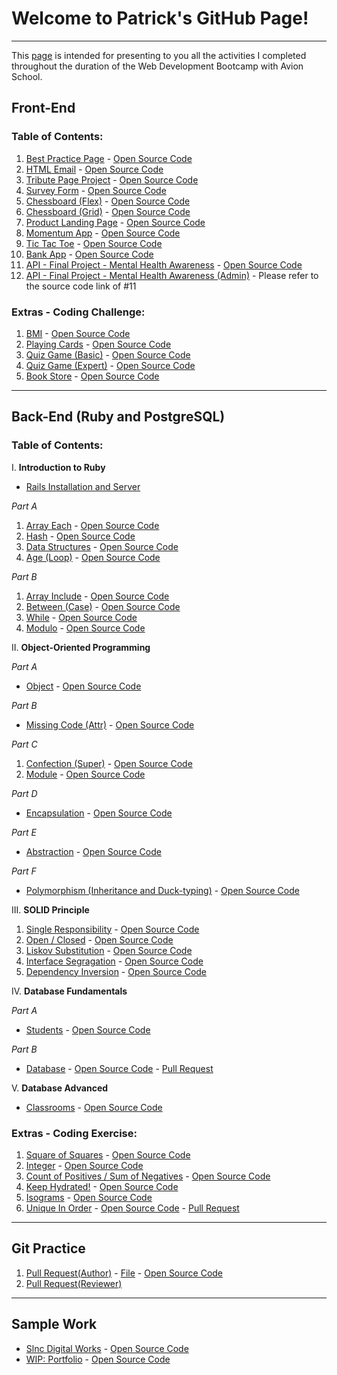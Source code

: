 # Welcome to Patrick's GitHub Page!

---

This [page](https://patricklsamson.github.io/batch8-activities/) is intended for presenting to you all the activities I completed throughout the duration of the Web Development Bootcamp with Avion School.

## Front-End

### Table of Contents:

1. [Best Practice Page](https://patricklsamson.github.io/batch8-activities/a1-best-practice-page/index.html) - [Open Source Code](https://github.com/patricklsamson/batch8-activities/tree/main/a1-best-practice-page)
1. [HTML Email](https://patricklsamson.github.io/batch8-activities/a2-html-email/index.html) - [Open Source Code](https://github.com/patricklsamson/batch8-activities/tree/main/a1-best-practice-page)
1. [Tribute Page Project](https://patricklsamson.github.io/batch8-activities/a3-tribute-page-project/index.html) - [Open Source Code](https://github.com/patricklsamson/batch8-activities/tree/main/a3-tribute-page-project)
1. [Survey Form](https://patricklsamson.github.io/batch8-activities/a4-survey-form/index.html) - [Open Source Code](https://github.com/patricklsamson/batch8-activities/tree/main/a4-survey-form)
1. [Chessboard (Flex)](https://patricklsamson.github.io/batch8-activities/a5-chessboard-flex/index.html) - [Open Source Code](https://github.com/patricklsamson/batch8-activities/tree/main/a5-chessboard-flex)
1. [Chessboard (Grid)](https://patricklsamson.github.io/batch8-activities/a6-chessboard-grid/index.html) - [Open Source Code](https://github.com/patricklsamson/batch8-activities/tree/main/a6-chessboard-grid)
1. [Product Landing Page](https://patricklsamson.github.io/batch8-activities/a7-product-landing-page/index.html) - [Open Source Code](https://github.com/patricklsamson/batch8-activities/tree/main/a7-product-landing-page)
1. [Momentum App](https://patricklsamson.github.io/batch8-activities/a8-momentum-app/index.html) - [Open Source Code](https://github.com/patricklsamson/batch8-activities/tree/main/a8-momentum-app)
1. [Tic Tac Toe](https://patricklsamson.github.io/batch8-activities/a9-tic-tac-toe/index.html) - [Open Source Code](https://github.com/patricklsamson/batch8-activities/tree/main/a9-tic-tac-toe)
1. [Bank App](https://patricklsamson.github.io/batch8-activities/a10-bank-app/index.html) - [Open Source Code](https://github.com/patricklsamson/batch8-activities/tree/main/a10-bank-app)
1. [API - Final Project - Mental Health Awareness](https://patricklsamson.github.io/batch8-activities/a11-api-final-project/index.html) - [Open Source Code](https://github.com/patricklsamson/batch8-activities/tree/main/a11-api-final-project)
1. [API - Final Project - Mental Health Awareness (Admin)](https://patricklsamson.github.io/batch8-activities/a11-api-final-project/admin.html) - Please refer to the source code link of #11

### Extras - Coding Challenge:

1. [BMI](https://patricklsamson.github.io/batch8-activities/coding-challenge/c1-bmi.html) - [Open Source Code](https://github.com/patricklsamson/batch8-activities/blob/main/coding-challenge/c1-bmi.html)
1. [Playing Cards](https://patricklsamson.github.io/batch8-activities/coding-challenge/c2-playing-cards.html) - [Open Source Code](https://github.com/patricklsamson/batch8-activities/blob/main/coding-challenge/c2-playing-cards.html)
1. [Quiz Game (Basic)](https://patricklsamson.github.io/batch8-activities/coding-challenge/c3-quiz-game-basic.html) - [Open Source Code](https://github.com/patricklsamson/batch8-activities/blob/main/coding-challenge/c3-quiz-game-basic.html)
1. [Quiz Game (Expert)](https://patricklsamson.github.io/batch8-activities/coding-challenge/c4-quiz-game-expert.html) - [Open Source Code](https://github.com/patricklsamson/batch8-activities/blob/main/coding-challenge/c4-quiz-game-expert.html)
1. [Book Store](https://patricklsamson.github.io/batch8-activities/coding-challenge/c5-book-store.html) - [Open Source Code](https://github.com/patricklsamson/batch8-activities/blob/main/coding-challenge/c5-book-store.html)

---

## Back-End (Ruby and PostgreSQL)

### Table of Contents:

I. **Introduction to Ruby**

- [Rails Installation and Server]()

_Part A_

1. [Array Each](https://patricklsamson.github.io/batch8-activities/ba1-ruby/a1_array_each.rb) - [Open Source Code](https://github.com/patricklsamson/batch8-activities/blob/main/ba1-ruby/a1_array_each.rb)
1. [Hash](https://patricklsamson.github.io/batch8-activities/ba1-ruby/a2_hash.rb) - [Open Source Code](https://github.com/patricklsamson/batch8-activities/blob/main/ba1-ruby/a2_hash.rb)
1. [Data Structures](https://patricklsamson.github.io/batch8-activities/ba1-ruby/a3_data_structures.rb) - [Open Source Code](https://github.com/patricklsamson/batch8-activities/blob/main/ba1-ruby/a3_data_structures.rb)
1. [Age (Loop)](https://patricklsamson.github.io/batch8-activities/ba1-ruby/age.rb) - [Open Source Code](https://github.com/patricklsamson/batch8-activities/blob/main/ba1-ruby/age.rb)

_Part B_

1. [Array Include](https://patricklsamson.github.io/batch8-activities/ba1-ruby/b1_array_include.rb) - [Open Source Code](https://github.com/patricklsamson/batch8-activities/blob/main/ba1-ruby/b1_array_include.rb)
1. [Between (Case)](https://patricklsamson.github.io/batch8-activities/rubyactivities/between.rb) - [Open Source Code](https://github.com/patricklsamson/batch8-activities/blob/main/rubyactivities/between.rb)
1. [While](https://patricklsamson.github.io/batch8-activities/ba1-ruby/b3_while.rb) - [Open Source Code](https://github.com/patricklsamson/batch8-activities/blob/main/ba1-ruby/b3_while.rb)
1. [Modulo](https://patricklsamson.github.io/batch8-activities/ba1-ruby/b4_modulo.rb) - [Open Source Code](https://github.com/patricklsamson/batch8-activities/blob/main/ba1-ruby/b4_modulo.rb)

II. **Object-Oriented Programming**

_Part A_

- [Object](https://patricklsamson.github.io/batch8-activities/ba2-ruby/a1_object.rb) - [Open Source Code](https://github.com/patricklsamson/batch8-activities/blob/main/ba2-ruby/a1_object.rb)

_Part B_

- [Missing Code (Attr)](https://patricklsamson.github.io/batch8-activities/rubyactivities/2.0_1_missing_code.rb) - [Open Source Code](https://github.com/patricklsamson/batch8-activities/blob/main/rubyactivities/2.0_1_missing_code.rb)

_Part C_

1. [Confection (Super)](https://patricklsamson.github.io/batch8-activities/rubyactivities/confection.rb) - [Open Source Code](https://github.com/patricklsamson/batch8-activities/blob/main/rubyactivities/confection.rb)
1. [Module](https://patricklsamson.github.io/batch8-activities/ba2-ruby/c2_module.rb) - [Open Source Code](https://github.com/patricklsamson/batch8-activities/blob/main/ba2-ruby/c2_module.rb)

_Part D_

- [Encapsulation](https://patricklsamson.github.io/batch8-activities/ba2-ruby/d1_encapsulation.rb) - [Open Source Code](https://github.com/patricklsamson/batch8-activities/blob/main/ba2-ruby/d1_encapsulation.rb)

_Part E_

- [Abstraction](https://patricklsamson.github.io/batch8-activities/ba2-ruby/e1_abstraction.rb) - [Open Source Code](https://github.com/patricklsamson/batch8-activities/blob/main/ba2-ruby/e1_abstraction.rb)

_Part F_

- [Polymorphism (Inheritance and Duck-typing)](https://patricklsamson.github.io/batch8-activities/rubyactivities/polymorphism.rb) - [Open Source Code](https://github.com/patricklsamson/batch8-activities/blob/main/rubyactivities/polymorphism.rb)

III. **SOLID Principle**

1. [Single Responsibility](https://patricklsamson.github.io/batch8-activities/ba2.1-ruby/a1_single_responsibility.rb) - [Open Source Code](https://github.com/patricklsamson/batch8-activities/blob/main/ba2.1-ruby/a1_single_responsibility.rb)
1. [Open / Closed](https://patricklsamson.github.io/batch8-activities/ba2.1-ruby/a2_open_closed.rb) - [Open Source Code](https://github.com/patricklsamson/batch8-activities/blob/main/ba2.1-ruby/a2_open_closed.rb)
1. [Liskov Substitution](https://patricklsamson.github.io/batch8-activities/ba2.1-ruby/a3_liskov_substitution.rb) - [Open Source Code](https://github.com/patricklsamson/batch8-activities/blob/main/ba2.1-ruby/a3_liskov_substitution.rb)
1. [Interface Segragation](https://patricklsamson.github.io/batch8-activities/ba2.1-ruby/a4_interface_segregation.rb) - [Open Source Code](https://github.com/patricklsamson/batch8-activities/blob/main/ba2.1-ruby/a4_interface_segregation.rb)
1. [Dependency Inversion](https://patricklsamson.github.io/batch8-activities/ba2.1-ruby/a5_dependency_inversion.rb) - [Open Source Code](https://github.com/patricklsamson/batch8-activities/blob/main/ba2.1-ruby/a5_dependency_inversion.rb)

IV. **Database Fundamentals**

_Part A_

- [Students](https://patricklsamson.github.io/batch8-activities/ba3-postgresql/a1-students.txt) - [Open Source Code](https://github.com/patricklsamson/batch8-activities/blob/main/ba3-postgresql/a1-students.txt)

_Part B_

- [Database](https://patricklsamson.github.io/batch8-activities/rubyactivities/3.0_database.txt) - [Open Source Code](https://github.com/patricklsamson/batch8-activities/blob/main/rubyactivities/3.0_database.txt) - [Pull Request](https://github.com/patricklsamson/batch8-activities/pull/3)

V. **Database Advanced**

- [Classrooms](https://patricklsamson.github.io/batch8-activities/ba3.1-postgresql/a1-classrooms.txt) - [Open Source Code](https://github.com/patricklsamson/batch8-activities/blob/main/ba3.1-postgresql/a1-classrooms.txt)

### Extras - Coding Exercise:

1. [Square of Squares](https://patricklsamson.github.io/batch8-activities/rubyactivities/square_of_squares.rb) - [Open Source Code](https://github.com/patricklsamson/batch8-activities/blob/main/rubyactivities/square_of_squares.rb)
1. [Integer](https://patricklsamson.github.io/batch8-activities/ruby-coding-exercise/c2_integer.rb) - [Open Source Code](https://github.com/patricklsamson/batch8-activities/blob/main/ruby-coding-exercise/c2_integer.rb)
1. [Count of Positives / Sum of Negatives](https://patricklsamson.github.io/batch8-activities/rubyactivities/count_positives.rb) - [Open Source Code](https://github.com/patricklsamson/batch8-activities/blob/main/rubyactivities/count_positives.rb)
1. [Keep Hydrated!](https://patricklsamson.github.io/batch8-activities/ruby-coding-exercise/c4_keep_hydrated.rb) - [Open Source Code](https://github.com/patricklsamson/batch8-activities/blob/main/ruby-coding-exercise/c4_keep_hydrated.rb)
1. [Isograms](https://patricklsamson.github.io/batch8-activities/ruby-coding-exercise/c5_isograms.rb) - [Open Source Code](https://github.com/patricklsamson/batch8-activities/blob/main/ruby-coding-exercise/c5_isograms.rb)
1. [Unique In Order](https://patricklsamson.github.io/batch8-activities/rubyactivities/3.2_unique_in_order.rb) - [Open Source Code](https://github.com/patricklsamson/batch8-activities/blob/main/rubyactivities/3.2_unique_in_order.rb) - [Pull Request](https://github.com/patricklsamson/batch8-activities/pull/5)

---

## Git Practice

1. [Pull Request(Author)](https://github.com/patricklsamson/batch8-activities/pull/1) - [File](https://patricklsamson.github.io/batch8-activities/git-practice/up_file.rb) - [Open Source Code](https://github.com/patricklsamson/batch8-activities/blob/main/git-practice/up_file.rb)
2. [Pull Request(Reviewer)](https://github.com/paopapaopao/batch8-activities/pull/1)

---

## Sample Work

- [Slnc Digital Works](https://slncdworks.github.io/) - [Open Source Code](https://github.com/patricklsamson/slncdworks.github.io)
- [WIP: Portfolio]() - [Open Source Code]()
